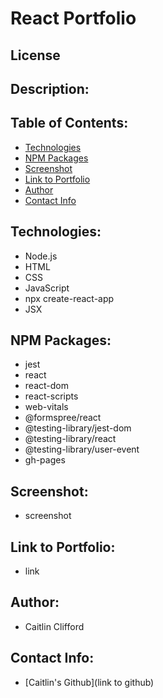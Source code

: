 # React Portfolio

## License

## Description:

## Table of Contents:
* [Technologies](#technologies)
* [NPM Packages](#npm-packages)
* [Screenshot](#screenshot)
* [Link to Portfolio](#link-to-portfolio)
* [Author](#author)
* [Contact Info](#contact-info)

## Technologies:
* Node.js
* HTML
* CSS
* JavaScript
* npx create-react-app
* JSX

## NPM Packages:
* jest
* react
* react-dom
* react-scripts
* web-vitals
* @formspree/react
* @testing-library/jest-dom
* @testing-library/react
* @testing-library/user-event
* gh-pages

## Screenshot:
* screenshot

## Link to Portfolio:
* link

## Author:
* Caitlin Clifford

## Contact Info:
* [Caitlin's Github](link to github)
